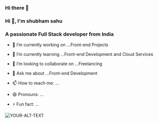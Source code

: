 ### Hi there 👋

### Hi 👋, I'm shubham sahu
### A passionate Full Stack developer from India

- 🔭 I’m currently working on ...Front-end Projects
- 🌱 I’m currently learning ...Front-end Development and Cloud Services
- 👯 I’m looking to collaborate on ...Freelancing

- 💬 Ask me about ...Front-end Development
- 📫 How to reach me: ...

- 😄 Pronouns: ...
- ⚡ Fun fact: ...

<picture>
 <source media="(prefers-color-scheme: dark)" srcset="YOUR-DARKMODE-IMAGE">
 <source media="(prefers-color-scheme: light)" srcset="YOUR-LIGHTMODE-IMAGE">
 <img alt="YOUR-ALT-TEXT" src="YOUR-DEFAULT-IMAGE">
</picture>

